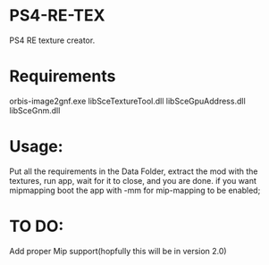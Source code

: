 # PS4-RE-TEX
PS4 RE texture creator.
# Requirements
orbis-image2gnf.exe
libSceTextureTool.dll
libSceGpuAddress.dll
libSceGnm.dll

# Usage:
Put all the requirements in the Data Folder, extract the mod with the textures, run app, wait for it to close, and you are done. if you want mipmapping boot the app with -mm for mip-mapping to be enabled;

# TO DO:
Add proper Mip support(hopfully this will be in version 2.0)
